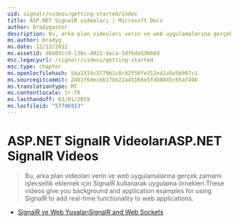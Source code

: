 ```yaml
---
uid: signalr/videos/getting-started/index
title: ASP.NET SignalR videoları | Microsoft Docs
author: bradygaster
description: Bu, arka plan videoları verin ve web uygulamalarına gerçek zamanlı işlevsellik eklemek için SignalR kullanarak uygulama örnekleri.
ms.author: bradyg
ms.date: 12/12/2012
ms.assetid: d8d03cc9-13bc-4921-9aca-3dfbda53660d
msc.legacyurl: /signalr/videos/getting-started
msc.type: chapter
ms.openlocfilehash: 5ba1319c3779b1c8c02f56fe312e41a5e5b907c1
ms.sourcegitcommit: 24b1f6decbb17bb22a45166e5fdb0845c65af498
ms.translationtype: MT
ms.contentlocale: tr-TR
ms.lasthandoff: 03/01/2019
ms.locfileid: "57796913"
---
```

<a name="aspnet-signalr-videos"></a><span data-ttu-id="7f022-103">ASP.NET SignalR Videoları</span><span class="sxs-lookup"><span data-stu-id="7f022-103">ASP.NET SignalR Videos</span></span>
====================
> <span data-ttu-id="7f022-104">Bu, arka plan videoları verin ve web uygulamalarına gerçek zamanlı işlevsellik eklemek için SignalR kullanarak uygulama örnekleri.</span><span class="sxs-lookup"><span data-stu-id="7f022-104">These videos give you background and application examples for using SignalR to add real-time functionality to web applications.</span></span>


- [<span data-ttu-id="7f022-105">SignalR ve Web Yuvaları</span><span class="sxs-lookup"><span data-stu-id="7f022-105">SignalR and Web Sockets</span></span>](signalr-and-web-sockets.md)
